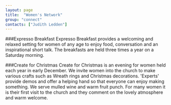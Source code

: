```yaml
---
layout: page
title:  "Women's Network"
group: "connect"
contacts: ["Judith Ledden"]
---
```



###Expresso Breakfast
Expresso Breakfast provides a welcoming and relaxed setting for women of any age to enjoy food, conversation and an inspirational short talk.  The breakfasts are held three times a year on a Saturday morning.


###Create for Christmas
Create for Christmas is an evening for women held each year in early December.  We invite women into the church to make various crafts such as Wreath rings and Christmas decorations. 'Experts' provide demos and offer a helping hand so that everyone can enjoy making something. We serve mulled wine and warm fruit punch.  For many women it is their first visit to the church and they comment on the lovely atmosphere and warm welcome.